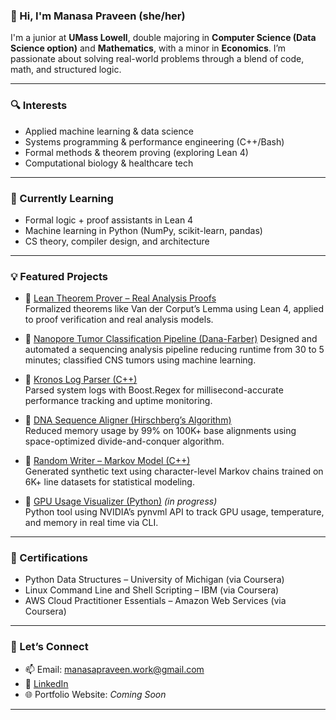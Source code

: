 ### 👋 Hi, I'm Manasa Praveen (she/her)

I'm a junior at **UMass Lowell**, double majoring in **Computer Science (Data Science option)** and **Mathematics**, with a minor in **Economics**. I’m passionate about solving real-world problems through a blend of code, math, and structured logic.

---

### 🔍 Interests
- Applied machine learning & data science
- Systems programming & performance engineering (C++/Bash)
- Formal methods & theorem proving (exploring Lean 4)
- Computational biology & healthcare tech

---

### 🌱 Currently Learning
- Formal logic + proof assistants in Lean 4
- Machine learning in Python (NumPy, scikit-learn, pandas)
- CS theory, compiler design, and architecture

---

### 💡 Featured Projects
- 🧠 [Lean Theorem Prover – Real Analysis Proofs](https://github.com/manasa7958/lean-oscillatory)  
  Formalized theorems like Van der Corput’s Lemma using Lean 4, applied to proof verification and real analysis models.

- 🧬 [Nanopore Tumor Classification Pipeline (Dana-Farber)](https://github.com/manasa7958/dfci_internship_summary)
  Designed and automated a sequencing analysis pipeline reducing runtime from 30 to 5 minutes; classified CNS tumors using machine learning.

- 🔧 [Kronos Log Parser (C++)](https://github.com/manasa7958/Projects)  
  Parsed system logs with Boost.Regex for millisecond-accurate performance tracking and uptime monitoring.

- 🧬 [DNA Sequence Aligner (Hirschberg’s Algorithm)](https://github.com/manasa7958/Projects)  
  Reduced memory usage by 99% on 100K+ base alignments using space-optimized divide-and-conquer algorithm.

- 🎲 [Random Writer – Markov Model (C++)](https://github.com/manasa7958/Projects)  
  Generated synthetic text using character-level Markov chains trained on 6K+ line datasets for statistical modeling.

- 🚀 [GPU Usage Visualizer (Python)](https://github.com/manasa7958/gpu-usage-visualizer) *(in progress)*  
  Python tool using NVIDIA’s pynvml API to track GPU usage, temperature, and memory in real time via CLI.

---

### 📜 Certifications
- Python Data Structures – University of Michigan (via Coursera)  
- Linux Command Line and Shell Scripting – IBM (via Coursera)  
- AWS Cloud Practitioner Essentials – Amazon Web Services (via Coursera)

---

### 💬 Let’s Connect
- 📫 Email: manasapraveen.work@gmail.com  
- 💼 [LinkedIn](https://www.linkedin.com/in/manasapraveen)  
- 🌐 Portfolio Website: *Coming Soon*

---

<!---
manasa7958/manasa7958 is a ✨ special ✨ repository because its `README.md` (this file) appears on your GitHub profile.
You can click the Preview link to take a look at your changes.
--->
